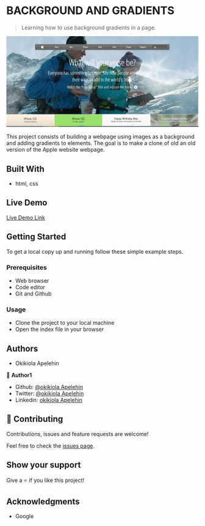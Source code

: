# BACKGROUND AND GRADIENTS

> Learning how to use background gradients in a page.

![screenshot](assets/images/screenshot.PNG)

This project consists of building a webpage using images as a background and adding gradients to elements. The goal is to make a clone of old an old version of the Apple website webpage.

## Built With

- html, css

## Live Demo

[Live Demo Link](https://rawcdn.githack.com/okikiola11/apple-clone/e82a709d7b2f4bdf93dfa942619334806c2f4530/index.html)


## Getting Started

To get a local copy up and running follow these simple example steps.

### Prerequisites
- Web browser
- Code editor
- Git and Github

### Usage
- Clone the project to your local machine 
- Open the index file in your browser

## Authors

- Okikiola Apelehin

👤 **Author1**

- Github: [@okikiola Apelehin](https://github.com/okikiola11)
- Twitter: [@okikiola Apelehin](https://twitter.com/Kikiolla3)
- Linkedin: [okikiola Apelehin](https://www.linkedin.com/in/okikiola-apelehin-459008122/)

## 🤝 Contributing

Contributions, issues and feature requests are welcome!

Feel free to check the [issues page](https://github.com/okikiola11/apple-clone/issues).

## Show your support

Give a ⭐️ if you like this project!

## Acknowledgments

- Google


